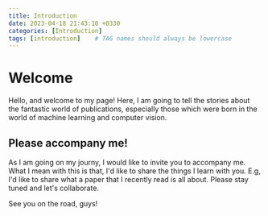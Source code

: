 ```yaml
---
title: Introduction
date: 2023-04-18 21:43:10 +0330
categories: [Introduction]
tags: [introduction]    # TAG names should always be lowercase
---
```



# Welcome

Hello, and welcome to my page!
Here, I am going to tell the stories about the fantastic world of publications, especially those which were born in the world of machine learning and computer vision.

## Please accompany me!
As I am going on my journy, I would like to invite you to accompany me. What I mean with this is that, I'd like to share the things I learn with you. E.g, I'd like to share what a paper that I recently read is all about. Please stay tuned and let's collaborate. 

See you on the road, guys!
